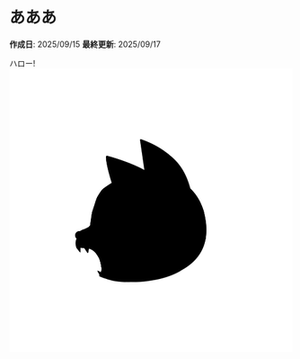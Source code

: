 # あああ

**作成日**: 2025/09/15
**最終更新**: 2025/09/17

ハロー!
![logo.png](https://raw.githubusercontent.com/kei2kei/learning-logs/main/wakannyai_posts/4/images/20250917140920_logo.png)
